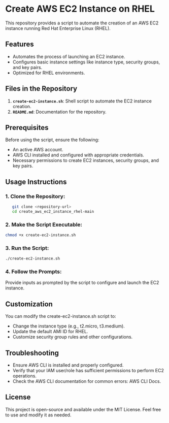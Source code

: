 # Create AWS EC2 Instance on RHEL

This repository provides a script to automate the creation of an AWS EC2 instance running Red Hat Enterprise Linux (RHEL). 

## Features
- Automates the process of launching an EC2 instance.
- Configures basic instance settings like instance type, security groups, and key pairs.
- Optimized for RHEL environments.

## Files in the Repository
1. **`create-ec2-instance.sh`**: Shell script to automate the EC2 instance creation.
2. **`README.md`**: Documentation for the repository.

## Prerequisites
Before using the script, ensure the following:
- An active AWS account.
- AWS CLI installed and configured with appropriate credentials.
- Necessary permissions to create EC2 instances, security groups, and key pairs.

## Usage Instructions
### 1. **Clone the Repository**:
```bash
   git clone <repository-url>
   cd create_aws_ec2_instance_rhel-main
```
### 2. **Make the Script Executable:**
```bash
chmod +x create-ec2-instance.sh
```
### 3. **Run the Script:**
```bash
./create-ec2-instance.sh
```
### 4. **Follow the Prompts:**
Provide inputs as prompted by the script to configure and launch the EC2 instance.

## **Customization**
You can modify the create-ec2-instance.sh script to:

- Change the instance type (e.g., t2.micro, t3.medium).
- Update the default AMI ID for RHEL.
- Customize security group rules and other configurations.

## Troubleshooting
- Ensure AWS CLI is installed and properly configured.
- Verify that your IAM user/role has sufficient permissions to perform EC2 operations.
- Check the AWS CLI documentation for common errors: AWS CLI Docs.

## License
This project is open-source and available under the MIT License. Feel free to use and modify it as needed.
